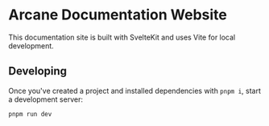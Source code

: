 # Arcane Documentation Website

This documentation site is built with SvelteKit and uses Vite for local development.

## Developing

Once you've created a project and installed dependencies with `pnpm i`, start a development server:

```bash
pnpm run dev
```
